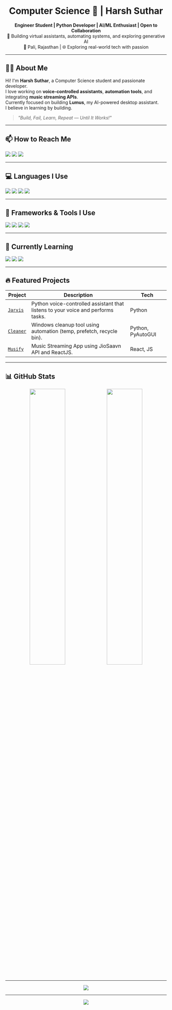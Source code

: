 <h1 align="center">Computer Science 🚀 | Harsh Suthar</h1>

<p align="center">
  <b>Engineer Student | Python Developer | AI/ML Enthusiast | Open to Collaboration</b><br>
  🧠 Building virtual assistants, automating systems, and exploring generative AI<br>
  📍 Pali, Rajasthan | 🌐 Exploring real-world tech with passion
</p>

---

## 🧑‍💻 About Me

Hi! I'm **Harsh Suthar**, a Computer Science student and passionate developer.  
I love working on **voice-controlled assistants**, **automation tools**, and integrating **music streaming APIs**.  
Currently focused on building **Lumus**, my AI-powered desktop assistant.  
I believe in learning by building.  
> *"Build, Fail, Learn, Repeat — Until It Works!"*

---

## 📫 How to Reach Me

<p align="left">
  <a href="mailto:hsuthar1125@gmail.com"><img src="https://img.shields.io/badge/Gmail-D14836?style=for-the-badge&logo=gmail&logoColor=white"/></a>
  <a href="https://github.com/itz-Harsh"><img src="https://img.shields.io/badge/GitHub-181717?style=for-the-badge&logo=github&logoColor=white"/></a>
  <a href="https://instagram.com/_harsh_str"><img src="https://img.shields.io/badge/Instagram-E4405F?style=for-the-badge&logo=instagram&logoColor=white"/></a>
</p>

---

## 💻 Languages I Use

<p>
  <img src="https://img.shields.io/badge/Python-3776AB?style=for-the-badge&logo=python&logoColor=white"/>
  <img src="https://img.shields.io/badge/JavaScript-F7DF1E?style=for-the-badge&logo=javascript&logoColor=black"/>
  <img src="https://img.shields.io/badge/TypeScript-3178C6?style=for-the-badge&logo=typescript&logoColor=white"/>
  <img src="https://img.shields.io/badge/CSS3-1572B6?style=for-the-badge&logo=css3&logoColor=white"/>
</p>

---

## 🧰 Frameworks & Tools I Use

<p>
  <img src="https://img.shields.io/badge/ReactJS-20232A?style=for-the-badge&logo=react&logoColor=61DAFB"/>
  <img src="https://img.shields.io/badge/PyAutoGUI-FFD43B?style=for-the-badge&logo=python&logoColor=black"/>
  <img src="https://img.shields.io/badge/Tkinter-FF6F00?style=for-the-badge&logo=python&logoColor=white"/>
  <img src="https://img.shields.io/badge/Flask-000000?style=for-the-badge&logo=flask&logoColor=white"/>
</p>

---

## 🧠 Currently Learning

<p>
  <img src="https://img.shields.io/badge/Machine%20Learning-F7931E?style=for-the-badge&logo=scikit-learn&logoColor=black"/>
  <img src="https://img.shields.io/badge/Data%20Science-4B8BBE?style=for-the-badge&logo=python&logoColor=white"/>
  <img src="https://img.shields.io/badge/OpenAI-412991?style=for-the-badge&logo=openai&logoColor=white"/>
</p>

---

## 🔥 Featured Projects

| Project | Description | Tech |
|--------|-------------|------|
| [`Jarvis`](https://github.com/itz-Harsh/Jarvis) | Python voice-controlled assistant that listens to your voice and performs tasks. | Python |
| [`Cleaner`](https://github.com/itz-Harsh/Cleaner) | Windows cleanup tool using automation (temp, prefetch, recycle bin). | Python, PyAutoGUI |
| [`Musify`](https://github.com/itz-Harsh/Musify) | Music Streaming App using JioSaavn API and ReactJS. | React, JS |


---

## 📊 GitHub Stats

<p align="center">
  <img src="https://github-readme-stats.vercel.app/api?username=itz-Harsh&show_icons=true&theme=tokyonight" width="47%" />
  <img src="https://streak-stats.demolab.com?user=itz-Harsh&theme=tokyonight" width="47%" />
</p>

---

<p align="center">
  <img src="https://github-profile-trophy.vercel.app/?username=itz-Harsh&theme=onedark&no-frame=true&no-bg=true&margin-w=4"/>
</p>

---

<p align="center">
  <img src="https://capsule-render.vercel.app/api?type=waving&color=gradient&height=120&section=footer"/>
</p>
